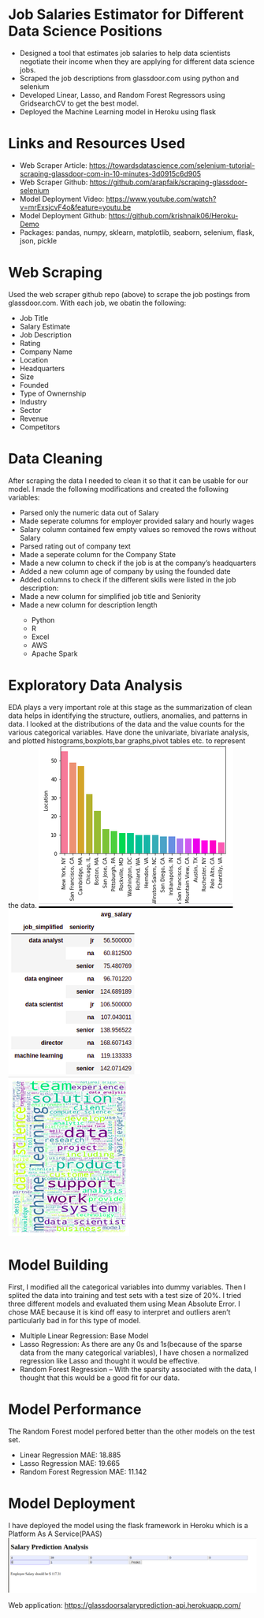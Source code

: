 # Job Salaries Estimator for Different Data Science Positions
<ul>
    <li>Designed a tool that estimates job salaries to help data scientists negotiate their income when they are applying for different data science jobs.</li>
    <li>Scraped the job descriptions from glassdoor.com using python and selenium</li>
    <li>Developed Linear, Lasso, and Random Forest Regressors using GridsearchCV to get the best model.</li>
    <li>Deployed the Machine Learning model in Heroku using flask</li>
</ul>

# Links and Resources Used
<ul>
    <li>Web Scraper Article: <a href="https://towardsdatascience.com/selenium-tutorial-scraping-glassdoor-com-in-10-minutes-3d0915c6d905">https://towardsdatascience.com/selenium-tutorial-scraping-glassdoor-com-in-10-minutes-3d0915c6d905</a></li>
    <li>Web Scraper Github: <a href="https://github.com/arapfaik/scraping-glassdoor-selenium">https://github.com/arapfaik/scraping-glassdoor-selenium</a></li>
    <li>Model Deployment Video: <a href="https://www.youtube.com/watch?v=mrExsjcvF4o&feature=youtu.be">https://www.youtube.com/watch?v=mrExsjcvF4o&feature=youtu.be</a></li>
    <li>Model Deployment Github: <a href="https://github.com/krishnaik06/Heroku-Demo">https://github.com/krishnaik06/Heroku-Demo</a></li>
    <li>Packages: pandas, numpy, sklearn, matplotlib, seaborn, selenium, flask, json, pickle</li>
</ul>

# Web Scraping
Used the web scraper github repo (above) to scrape the job postings from glassdoor.com. With each job, we obatin the following:   
<ul>
    <li>Job Title</li>
    <li>Salary Estimate</li>
    <li>Job Description</li>
    <li>Rating</li>
    <li>Company Name</li>
    <li>Location</li>
    <li>Headquarters</li>
    <li>Size</li>
    <li>Founded</li>
    <li>Type of Ownernship</li>
    <li>Industry</li>
    <li>Sector</li>
    <li>Revenue</li>
    <li>Competitors</li>
</ul>

# Data Cleaning
After scraping the data I needed to clean it so that it can be usable for our model. I made the following modifications and created the following variables:
<ul>
    <li>Parsed only the numeric data out of Salary</li>
    <li>Made seperate columns for employer provided salary and hourly wages</li>
    <li>Salary column contained few empty values so removed the rows without Salary</li>
    <li>Parsed rating out of company text</li>
    <li>Made a seperate column for the Company State</li>
    <li>Made a new column to check if the job is at the company’s headquarters</li>
    <li>Added a new column age of company by using the founded date</li>
    <li>Added columns to check if the different skills were listed in the job description:</li>
    <li>Made a new column for simplified job title and Seniority</li>
    <li>Made a new column for description length</li>
    <ul style="list-style-type:circle">
         <li>Python</li>
         <li>R</li>
         <li>Excel</li>
         <li>AWS</li>
         <li>Apache Spark</li>
    </ul>
</ul>

# Exploratory Data Analysis
EDA plays a very important role at this stage as the summarization of clean data helps in identifying the structure, outliers, anomalies, and patterns in data. I looked at the distributions of the data and the value counts for the various categorical variables. Have done the univariate, bivariate analysis, and plotted histograms,boxplots,bar graphs,pivot tables etc. to represent the data.
![](images/location.png)   ![](images/job_simplified.png) <br/>
![](images/word_cloud.png)

# Model Building

First, I modified all the categorical variables into dummy variables. Then I splited the data into training and test sets with a test size of 20%. I tried three different models and evaluated them using Mean Absolute Error. I chose MAE because it is kind off easy to interpret and outliers aren’t particularly bad in for this type of model.
<ul>
    <li>Multiple Linear Regression: Base Model</li>
    <li>Lasso Regression: As there are any 0s and 1s(because of the sparse data from the many categorical variables), I have chosen a normalized regression like Lasso and thought it would be effective.</li>
    <li>Random Forest Regression – With the sparsity associated with the data, I thought that this would be a good fit for our data.</li>
</ul>

# Model Performance
The Random Forest model perfored better than the other models on the test set.
<ul>
    <li>Linear Regression MAE: 18.885</li>
    <li>Lasso Regression MAE: 19.665</li>
    <li>Random Forest Regression MAE: 11.142</li>
</ul>

# Model Deployment
I have deployed the model using the flask framework in Heroku which is a Platform As A Service(PAAS) 
![](images/salary_prediction.png)

Web application: <a href="https://glassdoorsalaryprediction-api.herokuapp.com/">https://glassdoorsalaryprediction-api.herokuapp.com/</a>

